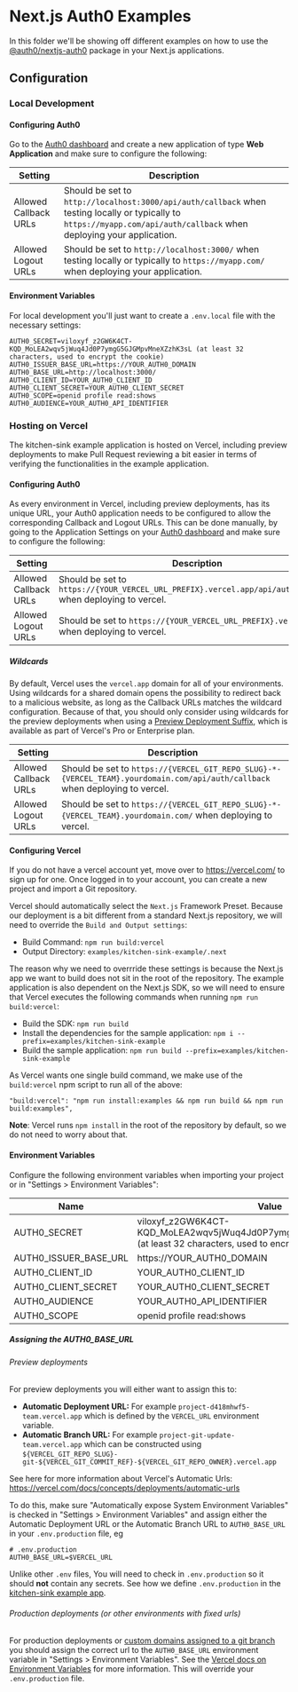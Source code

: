 # Next.js Auth0 Examples

In this folder we'll be showing off different examples on how to use the [@auth0/nextjs-auth0](https://www.npmjs.com/package/@auth0/nextjs-auth0) package in your Next.js applications.

## Configuration

### Local Development

#### Configuring Auth0

Go to the [Auth0 dashboard](https://manage.auth0.com/) and create a new application of type **Web Application** and make sure to configure the following:

| Setting               | Description                                                                                                                                                            |
| --------------------- | ---------------------------------------------------------------------------------------------------------------------------------------------------------------------- |
| Allowed Callback URLs | Should be set to `http://localhost:3000/api/auth/callback` when testing locally or typically to `https://myapp.com/api/auth/callback` when deploying your application. |
| Allowed Logout URLs   | Should be set to `http://localhost:3000/` when testing locally or typically to `https://myapp.com/` when deploying your application.                                   |

#### Environment Variables

For local development you'll just want to create a `.env.local` file with the necessary settings:

```
AUTH0_SECRET=viloxyf_z2GW6K4CT-KQD_MoLEA2wqv5jWuq4Jd0P7ymgG5GJGMpvMneXZzhK3sL (at least 32 characters, used to encrypt the cookie)
AUTH0_ISSUER_BASE_URL=https://YOUR_AUTH0_DOMAIN
AUTH0_BASE_URL=http://localhost:3000/
AUTH0_CLIENT_ID=YOUR_AUTH0_CLIENT_ID
AUTH0_CLIENT_SECRET=YOUR_AUTH0_CLIENT_SECRET
AUTH0_SCOPE=openid profile read:shows
AUTH0_AUDIENCE=YOUR_AUTH0_API_IDENTIFIER
```

### Hosting on Vercel

The kitchen-sink example application is hosted on Vercel, including preview deployments to make Pull Request reviewing a bit easier in terms of verifying the functionalities in the example application.

#### Configuring Auth0

As every environment in Vercel, including preview deployments, has its unique URL, your Auth0 application needs to be configured to allow the corresponding Callback and Logout URLs.
This can be done manually, by going to the Application Settings on your [Auth0 dashboard](https://manage.auth0.com/) and make sure to configure the following:

| Setting               | Description                                                                                                |
| --------------------- | ---------------------------------------------------------------------------------------------------------- |
| Allowed Callback URLs | Should be set to `https://{YOUR_VERCEL_URL_PREFIX}.vercel.app/api/auth/callback` when deploying to vercel. |
| Allowed Logout URLs   | Should be set to `https://{YOUR_VERCEL_URL_PREFIX}.vercel.app/` when deploying to vercel.                  |

##### Wildcards

By default, Vercel uses the `vercel.app` domain for all of your environments. Using wildcards for a shared domain opens the possibility to redirect back to a malicious website, as long as the Callback URLs matches the wildcard configuration. Because of that, you should only consider using wildcards for the preview deployments when using a [Preview Deployment Suffix](https://vercel.com/docs/concepts/deployments/automatic-urls#preview-deployment-suffix), which is available as part of Vercel's Pro or Enterprise plan.

| Setting               | Description                                                                                                                  |
| --------------------- | ---------------------------------------------------------------------------------------------------------------------------- |
| Allowed Callback URLs | Should be set to `https://{VERCEL_GIT_REPO_SLUG}-*-{VERCEL_TEAM}.yourdomain.com/api/auth/callback` when deploying to vercel. |
| Allowed Logout URLs   | Should be set to `https://{VERCEL_GIT_REPO_SLUG}-*-{VERCEL_TEAM}.yourdomain.com/` when deploying to vercel.                  |

#### Configuring Vercel

If you do not have a vercel account yet, move over to https://vercel.com/ to sign up for one.
Once logged in to your account, you can create a new project and import a Git repository.

Vercel should automatically select the `Next.js` Framework Preset.
Because our deployment is a bit different from a standard Next.js repository, we will need to override the `Build and Output settings`:

- Build Command: `npm run build:vercel`
- Output Directory: `examples/kitchen-sink-example/.next`

The reason why we need to overrride these settings is because the Next.js app we want to build does not sit in the root of the repository. The example application is also dependent on the Next.js SDK, so we will need to ensure that Vercel executes the following commands when running `npm run build:vercel`:

- Build the SDK: `npm run build`
- Install the dependencies for the sample application: `npm i --prefix=examples/kitchen-sink-example`
- Build the sample application: `npm run build --prefix=examples/kitchen-sink-example`

As Vercel wants one single build command, we make use of the `build:vercel` npm script to run all of the above:

```
"build:vercel": "npm run install:examples && npm run build && npm run build:examples",
```

**Note**: Vercel runs `npm install` in the root of the repository by default, so we do not need to worry about that.

#### Environment Variables

Configure the following environment variables when importing your project or in "Settings > Environment Variables":

| Name                  | Value                                                                                                                 |
| --------------------- | --------------------------------------------------------------------------------------------------------------------- |
| AUTH0_SECRET          | viloxyf_z2GW6K4CT-KQD_MoLEA2wqv5jWuq4Jd0P7ymgG5GJGMpvMneXZzhK3sL (at least 32 characters, used to encrypt the cookie) |
| AUTH0_ISSUER_BASE_URL | https://YOUR_AUTH0_DOMAIN                                                                                             |
| AUTH0_CLIENT_ID       | YOUR_AUTH0_CLIENT_ID                                                                                                  |
| AUTH0_CLIENT_SECRET   | YOUR_AUTH0_CLIENT_SECRET                                                                                              |
| AUTH0_AUDIENCE        | YOUR_AUTH0_API_IDENTIFIER                                                                                             |
| AUTH0_SCOPE           | openid profile read:shows                                                                                             |

##### Assigning the AUTH0_BASE_URL

###### Preview deployments

For preview deployments you will either want to assign this to:

- **Automatic Deployment URL:** For example `project-d418mhwf5-team.vercel.app` which is defined by the `VERCEL_URL` environment variable.
- **Automatic Branch URL:** For example `project-git-update-team.vercel.app` which can be constructed using `${VERCEL_GIT_REPO_SLUG}-git-${VERCEL_GIT_COMMIT_REF}-${VERCEL_GIT_REPO_OWNER}.vercel.app`

See here for more information about Vercel's Automatic Urls: https://vercel.com/docs/concepts/deployments/automatic-urls

To do this, make sure "Automatically expose System Environment Variables" is checked in "Settings > Environment Variables" and assign either the Automatic Deployment URL or the Automatic Branch URL to `AUTH0_BASE_URL` in your `.env.production` file, eg

```shell
# .env.production
AUTH0_BASE_URL=$VERCEL_URL
```

Unlike other `.env` files, You will need to check in `.env.production` so it should **not** contain any secrets. See how we define `.env.production` in the [kitchen-sink example app](./kitchen-sink-example/.env.production).

###### Production deployments (or other environments with fixed urls)

For production deployments or [custom domains assigned to a git branch](https://vercel.com/docs/custom-domains#assigning-a-domain-to-a-git-branch) you should assign the correct url to the `AUTH0_BASE_URL` environment variable in "Settings > Environment Variables". See the [Vercel docs on Environment Variables](https://vercel.com/docs/environment-variables#preview-environment-variables) for more information. This will override your `.env.production` file.
